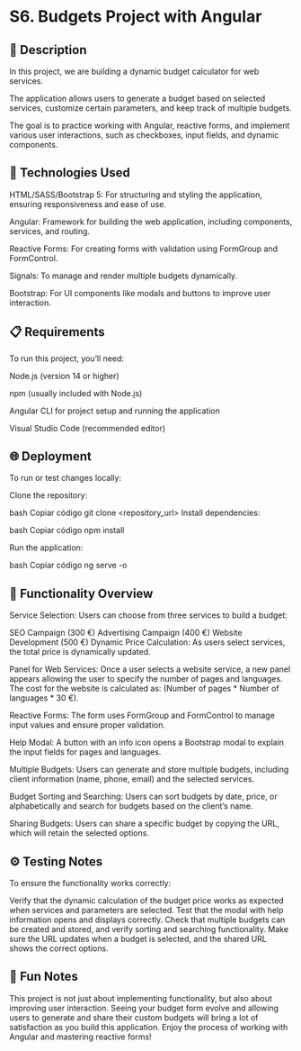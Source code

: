 # S6. Budgets Project with Angular

## 📄 Description
In this project, we are building a dynamic budget calculator for web services. 

The application allows users to generate a budget based on selected services, customize certain parameters, and keep track of multiple budgets. 

The goal is to practice working with Angular, reactive forms, and implement various user interactions, such as checkboxes, input fields, and dynamic components.



## 🚀 Technologies Used

HTML/SASS/Bootstrap 5: For structuring and styling the application, ensuring responsiveness and ease of use.

Angular: Framework for building the web application, including components, services, and routing.

Reactive Forms: For creating forms with validation using FormGroup and FormControl.

Signals: To manage and render multiple budgets dynamically.

Bootstrap: For UI components like modals and buttons to improve user interaction.



## 📋 Requirements

To run this project, you’ll need:

Node.js (version 14 or higher)

npm (usually included with Node.js)

Angular CLI for project setup and running the application

Visual Studio Code (recommended editor)



## 🌐 Deployment

To run or test changes locally:

Clone the repository:

bash
Copiar código
git clone <repository_url>
Install dependencies:

bash
Copiar código
npm install

Run the application:

bash
Copiar código
ng serve -o



## 📝 Functionality Overview

Service Selection:
Users can choose from three services to build a budget:

SEO Campaign (300 €)
Advertising Campaign (400 €)
Website Development (500 €)
Dynamic Price Calculation:
As users select services, the total price is dynamically updated.

Panel for Web Services:
Once a user selects a website service, a new panel appears allowing the user to specify the number of pages and languages. The cost for the website is calculated as:
(Number of pages * Number of languages * 30 €).

Reactive Forms:
The form uses FormGroup and FormControl to manage input values and ensure proper validation.

Help Modal:
A button with an info icon opens a Bootstrap modal to explain the input fields for pages and languages.

Multiple Budgets:
Users can generate and store multiple budgets, including client information (name, phone, email) and the selected services.

Budget Sorting and Searching:
Users can sort budgets by date, price, or alphabetically and search for budgets based on the client’s name.

Sharing Budgets:
Users can share a specific budget by copying the URL, which will retain the selected options.



## ⚙️ Testing Notes

To ensure the functionality works correctly:

Verify that the dynamic calculation of the budget price works as expected when services and parameters are selected.
Test that the modal with help information opens and displays correctly.
Check that multiple budgets can be created and stored, and verify sorting and searching functionality.
Make sure the URL updates when a budget is selected, and the shared URL shows the correct options.



## 💬 Fun Notes

This project is not just about implementing functionality, but also about improving user interaction. 
Seeing your budget form evolve and allowing users to generate and share their custom budgets will bring a lot of satisfaction as you build this application.
Enjoy the process of working with Angular and mastering reactive forms!
